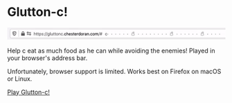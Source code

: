 # Glutton-c!

![Glutton-c demo](demo.gif "Glutton-c!")


Help c eat as much food as he can while avoiding the enemies!
Played in your browser's address bar.

Unfortunately, browser support is limited. Works best on Firefox on macOS or Linux.

[Play Glutton-c!](https://gluttonc.chesterdoran.com)
